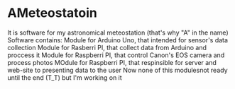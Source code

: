 # AMeteostatoin
It is software for my astronomical meteostation (that's why "A" in the name)
Software contains: 
 Module for Arduino Uno, that intended for sensor's data collection
 Module for Rasberri PI, that collect data from Arduino and proccess it
 Module for Raspberri PI, that control Canon's EOS camera and process photos
 MOdule for Raspberri PI, that respinsible for server and web-site to presenting data to the user
Now none of this modulesnot ready until the end (T_T) but I'm working on it 